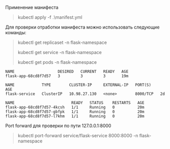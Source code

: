 Применение манифеста
> kubectl apply -f .\manifest.yml

Для проверки отработки манифеста можно использовать следующие команды:
> kubectl get replicaset -n flask-namespace
> 
> kubectl get service -n flask-namespace
> 
> kubectl get pods -n flask-namespace
```
NAME                   DESIRED   CURRENT   READY   AGE
flask-app-68cd8f7d57   3         3         3       19m

NAME            TYPE        CLUSTER-IP     EXTERNAL-IP   PORT(S)    AGE
flask-service   ClusterIP   10.98.27.130   <none>        8000/TCP   2d

NAME                         READY   STATUS    RESTARTS   AGE
flask-app-68cd8f7d57-4kcsh   1/1     Running   0          20m
flask-app-68cd8f7d57-gbfpk   1/1     Running   0          20m
flask-app-68cd8f7d57-l7khm   1/1     Running   0          20m
```
Port forward для проверки по пути 127.0.0.1:8000
> kubectl port-forward service/flask-service 8000:8000 -n flask-namespace
